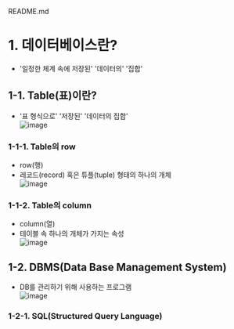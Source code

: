 README.md

# 1. 데이터베이스란?  
* '일정한 체계 속에 저장된' '데이터의' '집합'    

## 1-1. Table(표)이란?  
* '표 형식으로' '저장된' '데이터의 집합'  
![image](https://user-images.githubusercontent.com/55868306/115326936-12bff300-a1c9-11eb-9059-0d6e5b7a740f.png)

### 1-1-1. Table의 row  
* row(행)   
* 레코드(record) 혹은 튜플(tuple) 형태의 하나의 개체      
![image](https://user-images.githubusercontent.com/55868306/115327704-5bc47700-a1ca-11eb-95b1-8e3151887806.png)

### 1-1-2. Table의 column  
* column(열)  
* 테이블 속 하나의 개체가 가지는 속성    
![image](https://user-images.githubusercontent.com/55868306/115328113-09378a80-a1cb-11eb-98f1-1b18db42a57e.png)

## 1-2. DBMS(Data Base Management System)  
* DB를 관리하기 위해 사용하는 프로그램  
![image](https://user-images.githubusercontent.com/55868306/115328690-fbced000-a1cb-11eb-88af-4fdca9695bd5.png)

### 1-2-1. SQL(Structured Query Language)  
  